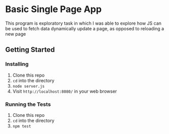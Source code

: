 # Basic Single Page App

This program is exploratory task in which I was able to explore how JS can be used to fetch data dynamically update a page, as opposed to reloading a new page

## Getting Started
### Installing
1. Clone this repo
2. `cd` into the directory
3. `node server.js`
4. Visit `http://localhost:8080/` in your web browser

### Running the Tests
1. Clone this repo
2. `cd` into the directory
3. `npm test`

